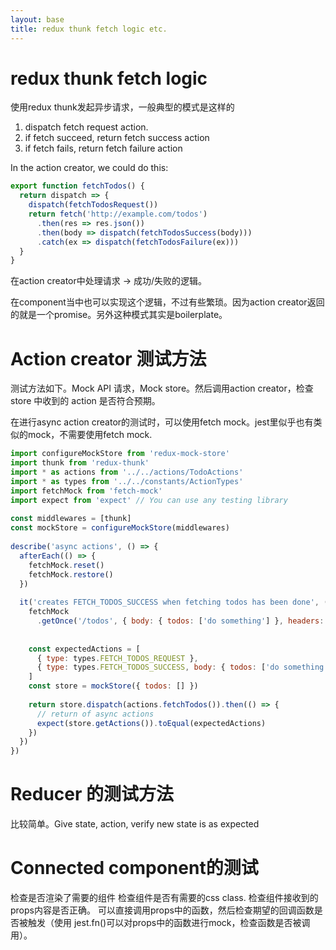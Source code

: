 ```yaml
---
layout: base
title: redux thunk fetch logic etc.
---
```


# redux thunk fetch logic

使用redux thunk发起异步请求，一般典型的模式是这样的

1. dispatch fetch request action.
2. if fetch succeed, return fetch success action
3. if fetch fails, return fetch failure action

In the action creator, we could do this:

```javascript
export function fetchTodos() {
  return dispatch => {
    dispatch(fetchTodosRequest())
    return fetch('http://example.com/todos')
      .then(res => res.json())
      .then(body => dispatch(fetchTodosSuccess(body)))
      .catch(ex => dispatch(fetchTodosFailure(ex)))
  }
}
```
在action creator中处理请求 -> 成功/失败的逻辑。

在component当中也可以实现这个逻辑，不过有些繁琐。因为action creator返回的就是一个promise。另外这种模式其实是boilerplate。

# Action creator 测试方法

测试方法如下。Mock API 请求，Mock store。然后调用action creator，检查 store 中收到的 action 是否符合预期。


在进行async action creator的测试时，可以使用fetch mock。jest里似乎也有类似的mock，不需要使用fetch mock.

```javascript
import configureMockStore from 'redux-mock-store'
import thunk from 'redux-thunk'
import * as actions from '../../actions/TodoActions'
import * as types from '../../constants/ActionTypes'
import fetchMock from 'fetch-mock'
import expect from 'expect' // You can use any testing library
​
const middlewares = [thunk]
const mockStore = configureMockStore(middlewares)
​
describe('async actions', () => {
  afterEach(() => {
    fetchMock.reset()
    fetchMock.restore()
  })
​
  it('creates FETCH_TODOS_SUCCESS when fetching todos has been done', () => {
    fetchMock
      .getOnce('/todos', { body: { todos: ['do something'] }, headers: { 'content-type': 'application/json' } })
​
​
    const expectedActions = [
      { type: types.FETCH_TODOS_REQUEST },
      { type: types.FETCH_TODOS_SUCCESS, body: { todos: ['do something'] } }
    ]
    const store = mockStore({ todos: [] })
​
    return store.dispatch(actions.fetchTodos()).then(() => {
      // return of async actions
      expect(store.getActions()).toEqual(expectedActions)
    })
  })
})
```

# Reducer 的测试方法

比较简单。Give state, action, verify new state is as expected

# Connected component的测试

检查是否渲染了需要的组件
检查组件是否有需要的css class.
检查组件接收到的props内容是否正确。
可以直接调用props中的函数，然后检查期望的回调函数是否被触发（使用 jest.fn()可以对props中的函数进行mock，检查函数是否被调用）。

